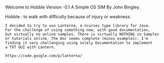Welcome to Hobble Version -0.1
A Simple OS SIM By John Bingley.

Hobble : to walk with difficulty because of injury or weakness.

	I decided to try to use Lanterna, a ncurses type library for Java.
	For the challenge of using something new, with good documentation,
	but virtually no online samples. There is virtually NOTHING in Samples
	or tutorials online. The Doc seems complete (minus examples). I'm
	finding it very challenging using solely Documentation to implement
	a TXT GUI with Lantern. 
	
	https://code.google.com/p/lanterna/



	







